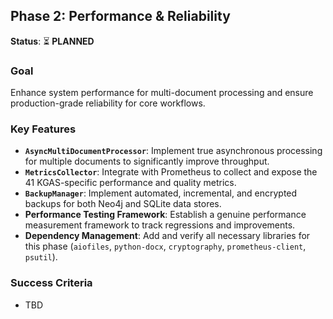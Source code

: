 ## Phase 2: Performance & Reliability

**Status**: ⏳ **PLANNED**

### Goal
Enhance system performance for multi-document processing and ensure production-grade reliability for core workflows.

### Key Features
- **`AsyncMultiDocumentProcessor`**: Implement true asynchronous processing for multiple documents to significantly improve throughput.
- **`MetricsCollector`**: Integrate with Prometheus to collect and expose the 41 KGAS-specific performance and quality metrics.
- **`BackupManager`**: Implement automated, incremental, and encrypted backups for both Neo4j and SQLite data stores.
- **Performance Testing Framework**: Establish a genuine performance measurement framework to track regressions and improvements.
- **Dependency Management**: Add and verify all necessary libraries for this phase (`aiofiles`, `python-docx`, `cryptography`, `prometheus-client`, `psutil`).

### Success Criteria
- TBD 